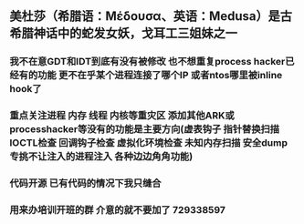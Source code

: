 ## 美杜莎（希腊语：Μέδουσα、英语：Medusa）是古希腊神话中的蛇发女妖，戈耳工三姐妹之一

### 我不在意GDT和IDT到底有没有被修改 也不想重复process hacker已经有的功能 更不在乎某个进程连接了哪个IP 或者ntos哪里被inline hook了

### 重点关注进程 内存 线程 内核等重灾区 添加其他ARK或processhacker等没有的功能是主要方向(虚表钩子 指针替换扫描 IOCTL检查 回调钩子检查 虚拟化环境检查 未知内存扫描 安全dump 专挑不让注入的进程注入 各种边边角角功能)

### 代码开源 已有代码的情况下我只缝合

### 用来办培训开班的群 介意的就不要加了 729338597